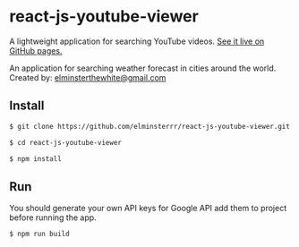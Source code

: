 # react-js-youtube-viewer
A lightweight application for searching YouTube videos.
[See it live on GitHub pages.](https://elminsterrr.github.io/react-js-youtube-viewer/)

An application for searching weather forecast in cities around the world. Created by: elminsterthewhite@gmail.com

## Install

```sh
$ git clone https://github.com/elminsterrr/react-js-youtube-viewer.git
```

```sh
$ cd react-js-youtube-viewer
```

```sh
$ npm install
```

## Run
You should generate your own API keys for Google API add them to project before running the app.

```sh
$ npm run build
```
